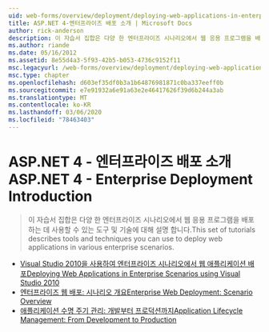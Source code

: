 ```yaml
---
uid: web-forms/overview/deployment/deploying-web-applications-in-enterprise-scenarios/index
title: ASP.NET 4-엔터프라이즈 배포 소개 | Microsoft Docs
author: rick-anderson
description: 이 자습서 집합은 다양 한 엔터프라이즈 시나리오에서 웹 응용 프로그램을 배포 하는 데 사용할 수 있는 도구 및 기술에 대해 설명 합니다.
ms.author: riande
ms.date: 05/16/2012
ms.assetid: 8e55d4a3-5f93-42b5-b053-4736c9152f11
msc.legacyurl: /web-forms/overview/deployment/deploying-web-applications-in-enterprise-scenarios
msc.type: chapter
ms.openlocfilehash: d603ef35df0b3a1b64876981871c0ba337eeff0b
ms.sourcegitcommit: e7e91932a6e91a63e2e46417626f39d6b244a3ab
ms.translationtype: MT
ms.contentlocale: ko-KR
ms.lasthandoff: 03/06/2020
ms.locfileid: "78463403"
---
```

# <a name="aspnet-4---enterprise-deployment-introduction"></a><span data-ttu-id="c71a5-103">ASP.NET 4 - 엔터프라이즈 배포 소개</span><span class="sxs-lookup"><span data-stu-id="c71a5-103">ASP.NET 4 - Enterprise Deployment Introduction</span></span>

> <span data-ttu-id="c71a5-104">이 자습서 집합은 다양 한 엔터프라이즈 시나리오에서 웹 응용 프로그램을 배포 하는 데 사용할 수 있는 도구 및 기술에 대해 설명 합니다.</span><span class="sxs-lookup"><span data-stu-id="c71a5-104">This set of tutorials describes tools and techniques you can use to deploy web applications in various enterprise scenarios.</span></span>

- [<span data-ttu-id="c71a5-105">Visual Studio 2010을 사용하여 엔터프라이즈 시나리오에서 웹 애플리케이션 배포</span><span class="sxs-lookup"><span data-stu-id="c71a5-105">Deploying Web Applications in Enterprise Scenarios using Visual Studio 2010</span></span>](deploying-web-applications-in-enterprise-scenarios.md)
- [<span data-ttu-id="c71a5-106">엔터프라이즈 웹 배포: 시나리오 개요</span><span class="sxs-lookup"><span data-stu-id="c71a5-106">Enterprise Web Deployment: Scenario Overview</span></span>](enterprise-web-deployment-scenario-overview.md)
- [<span data-ttu-id="c71a5-107">애플리케이션 수명 주기 관리: 개발부터 프로덕션까지</span><span class="sxs-lookup"><span data-stu-id="c71a5-107">Application Lifecycle Management: From Development to Production</span></span>](application-lifecycle-management-from-development-to-production.md)
